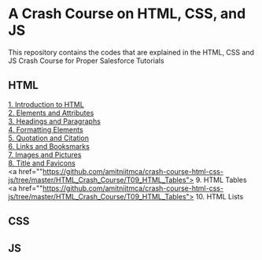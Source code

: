 # A Crash Course on HTML, CSS, and JS
This repository contains the codes that are explained in the HTML, CSS and JS Crash Course for Proper Salesforce Tutorials

## HTML
<a href="https://github.com/amitniitmca/crash-course-html-css-js/tree/master/HTML_Crash_Course/T01_Introduction_to_HTML"> 1. Introduction to HTML </a> <br> 
<a href="https://github.com/amitniitmca/crash-course-html-css-js/tree/master/HTML_Crash_Course/T02_Elements_and_Attributes"> 2. Elements and Attributes </a> <br> 
<a href="https://github.com/amitniitmca/crash-course-html-css-js/tree/master/HTML_Crash_Course/T03_Headings_and_Paragraphs"> 3. Headings and Paragraphs </a> <br> 
<a href="https://github.com/amitniitmca/crash-course-html-css-js/tree/master/HTML_Crash_Course/T04_Formatting_Elements"> 4. Formatting Elements </a> <br> 
<a href="https://github.com/amitniitmca/crash-course-html-css-js/tree/master/HTML_Crash_Course/T05_Quotation_and_Citation"> 5. Quotation and Citation </a> <br> 
<a href="https://github.com/amitniitmca/crash-course-html-css-js/tree/master/HTML_Crash_Course/T06_Links_and_Bookmarks"> 6. Links and Booksmarks </a> <br> 
<a href="https://github.com/amitniitmca/crash-course-html-css-js/tree/master/HTML_Crash_Course/T07_Images_and_Pictures"> 7. Images and Pictures </a> <br> 
<a href="https://github.com/amitniitmca/crash-course-html-css-js/tree/master/HTML_Crash_Course/T08_Title_and_Favicon"> 8. Title and Favicons </a> 
<br> 
<a href=""https://github.com/amitniitmca/crash-course-html-css-js/tree/master/HTML_Crash_Course/T09_HTML_Tables"> 9. HTML Tables </a> 
<br> 
<a href=""https://github.com/amitniitmca/crash-course-html-css-js/tree/master/HTML_Crash_Course/T09_HTML_Tables"> 10. HTML Lists </a> 
<br> 

## CSS

## JS 
